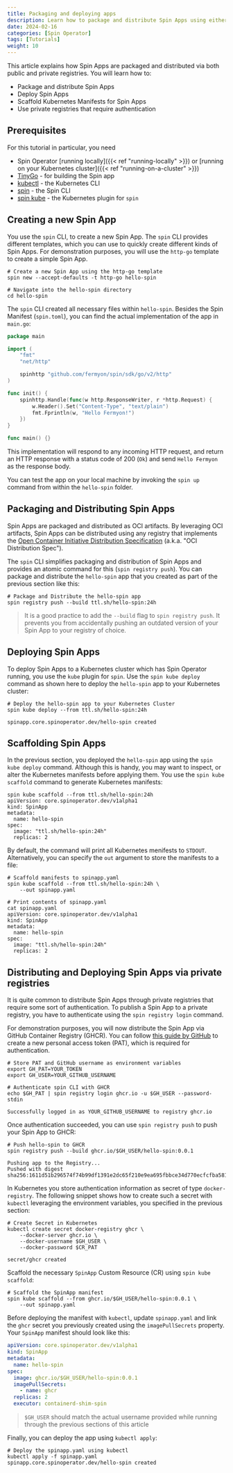 ```yaml
---
title: Packaging and deploying apps
description: Learn how to package and distribute Spin Apps using either public or private OCI compliant registries
date: 2024-02-16
categories: [Spin Operator]
tags: [Tutorials]
weight: 10
---
```


This article explains how Spin Apps are packaged and distributed via both public and private registries. You will learn how to:

- Package and distribute Spin Apps
- Deploy Spin Apps
- Scaffold Kubernetes Manifests for Spin Apps
- Use private registries that require authentication

## Prerequisites

For this tutorial in particular, you need

- Spin Operator [running locally]({{< ref "running-locally" >}}) or [running on your Kubernetes cluster]({{< ref "running-on-a-cluster" >}})
- [TinyGo](https://tinygo.org/) - for building the Spin app
- [kubectl](https://kubernetes.io/docs/tasks/tools/) - the Kubernetes CLI
- [spin](https://developer.fermyon.com/spin/v2/install) - the Spin CLI
- [spin kube](/docs/spin-plugin-kube/installation) - the Kubernetes plugin for `spin`

## Creating a new Spin App

You use the `spin` CLI, to create a new Spin App. The `spin` CLI provides different templates, which you can use to quickly create different kinds of Spin Apps. For demonstration purposes, you will use the `http-go` template to create a simple Spin App.

```shell
# Create a new Spin App using the http-go template
spin new --accept-defaults -t http-go hello-spin

# Navigate into the hello-spin directory
cd hello-spin
```

The `spin` CLI created all necessary files within `hello-spin`. Besides the Spin Manifest (`spin.toml`), you can find the actual implementation of the app in `main.go`:

```go
package main

import (
	"fmt"
	"net/http"

	spinhttp "github.com/fermyon/spin/sdk/go/v2/http"
)

func init() {
	spinhttp.Handle(func(w http.ResponseWriter, r *http.Request) {
		w.Header().Set("Content-Type", "text/plain")
		fmt.Fprintln(w, "Hello Fermyon!")
	})
}

func main() {}
```

This implementation will respond to any incoming HTTP request, and return an HTTP response with a status code of 200 (`Ok`) and send `Hello Fermyon` as the response body.

You can test the app on your local machine by invoking the `spin up` command from within the `hello-spin` folder.

## Packaging and Distributing Spin Apps

Spin Apps are packaged and distributed as OCI artifacts. By leveraging OCI artifacts, Spin Apps can be distributed using any registry that implements the [Open Container Initiative Distribution Specification](https://github.com/opencontainers/distribution-spec) (a.k.a. "OCI Distribution Spec").

The `spin` CLI simplifies packaging and distribution of Spin Apps and provides an atomic command for this (`spin registry push`). You can package and distribute the `hello-spin` app that you created as part of the previous section like this:

```shell
# Package and Distribute the hello-spin app
spin registry push --build ttl.sh/hello-spin:24h
```

> It is a good practice to add the `--build` flag to `spin registry push`. It prevents you from accidentally pushing an outdated version of your Spin App to your registry of choice.

## Deploying Spin Apps

To deploy Spin Apps to a Kubernetes cluster which has Spin Operator running, you use the `kube` plugin for `spin`. Use the `spin kube deploy` command as shown here to deploy the `hello-spin` app to your Kubernetes cluster:

```shell
# Deploy the hello-spin app to your Kubernetes Cluster
spin kube deploy --from ttl.sh/hello-spin:24h

spinapp.core.spinoperator.dev/hello-spin created
```

## Scaffolding Spin Apps

In the previous section, you deployed the `hello-spin` app using the `spin kube deploy` command. Although this is handy, you may want to inspect, or alter the Kubernetes manifests before applying them. You use the `spin kube scaffold` command to generate Kubernetes manifests:

```shell
spin kube scaffold --from ttl.sh/hello-spin:24h
apiVersion: core.spinoperator.dev/v1alpha1
kind: SpinApp
metadata:
  name: hello-spin
spec:
  image: "ttl.sh/hello-spin:24h"
  replicas: 2
```

By default, the command will print all Kubernetes menifests to `STDOUT`. Alternatively, you can specify the `out` argument to store the manifests to a file:

```shell
# Scaffold manifests to spinapp.yaml
spin kube scaffold --from ttl.sh/hello-spin:24h \
    --out spinapp.yaml

# Print contents of spinapp.yaml
cat spinapp.yaml
apiVersion: core.spinoperator.dev/v1alpha1
kind: SpinApp
metadata:
  name: hello-spin
spec:
  image: "ttl.sh/hello-spin:24h"
  replicas: 2
```

## Distributing and Deploying Spin Apps via private registries

It is quite common to distribute Spin Apps through private registries that require some sort of authentication. To publish a Spin App to a private registry, you have to authenticate using the `spin registry login` command.

For demonstration purposes, you will now distribute the Spin App via GitHub Container Registry (GHCR). You can follow [this guide by GitHub](https://docs.github.com/en/packages/working-with-a-github-packages-registry/working-with-the-container-registry#authenticating-with-a-personal-access-token-classic) to create a new personal access token (PAT), which is required for authentication.

```shell
# Store PAT and GitHub username as environment variables
export GH_PAT=YOUR_TOKEN
export GH_USER=YOUR_GITHUB_USERNAME

# Authenticate spin CLI with GHCR
echo $GH_PAT | spin registry login ghcr.io -u $GH_USER --password-stdin

Successfully logged in as YOUR_GITHUB_USERNAME to registry ghcr.io
```

Once authentication succeeded, you can use `spin registry push` to push your Spin App to GHCR:

```shell
# Push hello-spin to GHCR
spin registry push --build ghcr.io/$GH_USER/hello-spin:0.0.1

Pushing app to the Registry...
Pushed with digest sha256:1611d51b296574f74b99df1391e2dc65f210e9ea695fbbce34d770ecfcfba581
```

In Kubernetes you store authentication information as secret of type `docker-registry`. The following snippet shows how to create such a secret with `kubectl` leveraging the environment variables, you specified in the previous section:

```shell
# Create Secret in Kubernetes
kubectl create secret docker-registry ghcr \
    --docker-server ghcr.io \
    --docker-username $GH_USER \
    --docker-password $CR_PAT

secret/ghcr created
```

Scaffold the necessary `SpinApp` Custom Resource (CR) using `spin kube scaffold`:

```shell
# Scaffold the SpinApp manifest
spin kube scaffold --from ghcr.io/$GH_USER/hello-spin:0.0.1 \
    --out spinapp.yaml
```

Before deploying the manifest with `kubectl`, update `spinapp.yaml` and link the `ghcr` secret you previously created using the `imagePullSecrets` property. Your `SpinApp` manifest should look like this:

```yaml
apiVersion: core.spinoperator.dev/v1alpha1
kind: SpinApp
metadata:
  name: hello-spin
spec:
  image: ghcr.io/$GH_USER/hello-spin:0.0.1
  imagePullSecrets:
    - name: ghcr
  replicas: 2
  executor: containerd-shim-spin
```

> `$GH_USER` should match the actual username provided while running through the previous sections of this article

Finally, you can deploy the app using `kubectl apply`:

```shell
# Deploy the spinapp.yaml using kubectl
kubectl apply -f spinapp.yaml
spinapp.core.spinoperator.dev/hello-spin created
```
```
